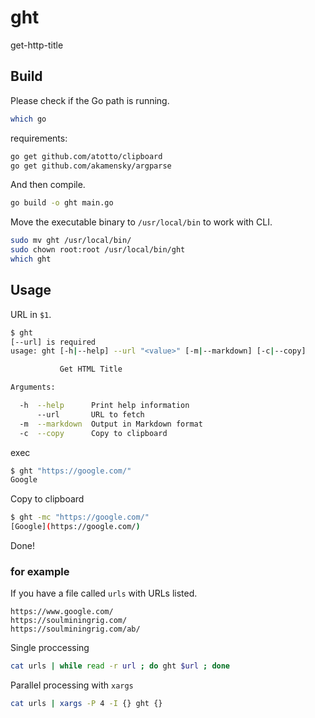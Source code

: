 # ght
get-http-title  

## Build
Please check if the Go path is running.
```bash
which go
```

requirements:
```bash
go get github.com/atotto/clipboard
go get github.com/akamensky/argparse
```
  
And then compile.
```bash
go build -o ght main.go
```
Move the executable binary to `/usr/local/bin` to work with CLI.
```bash
sudo mv ght /usr/local/bin/
sudo chown root:root /usr/local/bin/ght
which ght
```

## Usage
URL in `$1`.
```bash
$ ght
[--url] is required
usage: ght [-h|--help] --url "<value>" [-m|--markdown] [-c|--copy]

           Get HTML Title

Arguments:

  -h  --help      Print help information
      --url       URL to fetch
  -m  --markdown  Output in Markdown format
  -c  --copy      Copy to clipboard

```
exec
```bash
$ ght "https://google.com/"
Google
```
Copy to clipboard
```bash
$ ght -mc "https://google.com/"
[Google](https://google.com/)
```

Done!

### for example
If you have a file called `urls` with URLs listed.
```bash:urls
https://www.google.com/
https://soulminingrig.com/
https://soulminingrig.com/ab/
```
Single proccessing
```bash
cat urls | while read -r url ; do ght $url ; done
```
Parallel processing with `xargs`
```bash
cat urls | xargs -P 4 -I {} ght {}
```
